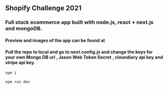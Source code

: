 ## Shopify Challenge 2021 
### Full stack ecommerce app built with node.js, react + next.js and mongoDB.
#### Preview and images of the app can be found at 

#### Pull the repo to local and go to next.config.js and change the keys for your own Mongo DB url ,  Jason Web Token Secret , cloundiary api key and stripe api key.

```sh
npm i 
```
```sh
npm run dev
```
